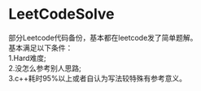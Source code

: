 # LeetCodeSolve
部分Leetcode代码备份，基本都在leetcode发了简单题解。  
基本满足以下条件：  
1.Hard难度;  
2.没怎么参考别人思路;  
3.c++耗时95%以上或者自认为写法较特殊有参考意义。  
